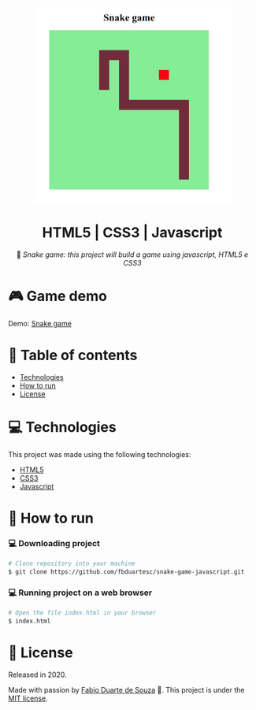<div align="center">
  <img alt="Snake game" src="img/snake-game.png" height="400px" />    
  <h1>HTML5 | CSS3 | Javascript</h1>

 :rocket: *Snake game: this project will build a game using javascript, HTML5 e CSS3*
  </div>

# :video_game: Game demo
Demo: [Snake game](https://fbduartesc.gitlab.io/snake-game-javascript)

# :pushpin: Table of contents

- [Technologies](#computer-technologies)
- [How to run](#construction_worker-how-to-run)
- [License](#closed_book-license)

# :computer: Technologies

This project was made using the following technologies:

<ul>
  <li><a href="https://www.w3schools.com/html/">HTML5</a></li>
  <li><a href="https://developer.mozilla.org/pt-BR/docs/Web/CSS">CSS3</a></li>
  <li><a href="https://developer.mozilla.org/pt-BR/docs/Web/JavaScript">Javascript</a></li>
</ul>

# :construction_worker: How to run

### :computer: Downloading project 

```bash
# Clone repository into your machine
$ git clone https://github.com/fbduartesc/snake-game-javascript.git
```

### 💻 Running project on a web browser

```bash
# Open the file index.html in your browser
$ index.html
```

# :closed_book: License

Released in 2020.

Made with passion by [Fabio Duarte de Souza](https://github.com/fbduartesc) 🚀.
This project is under the [MIT license](https://github.com/fbduartesc/snake-game-javascript/blob/master/LICENSE).
